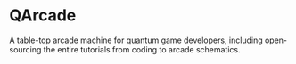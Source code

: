 # QArcade
A table-top arcade machine for quantum game developers, including open-sourcing the entire tutorials from coding to arcade schematics.
